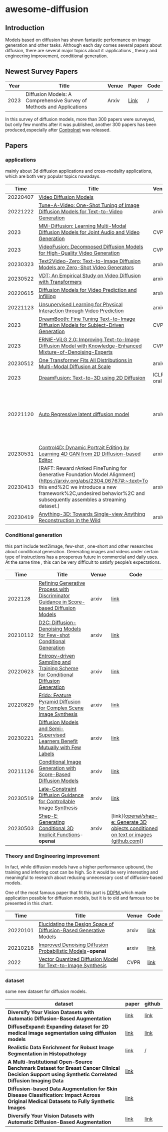# awesome-diffusion





## Introduction

Models based on diffusion has shown fantastic performance on image generation and other tasks. Although each day comes several papers about diffusion, there are several major topics about it :applications , theory and engineering improvement, conditional generation. 



## Newest Survey Papers

| Year | Title                                                        | Venue | Paper                                   | Code |
| ---- | ------------------------------------------------------------ | ----- | --------------------------------------- | ---- |
| 2023 | Diffusion Models: A Comprehensive Survey of Methods and Applications | Arxiv | [Link](https://github.com/YangLing0818) | /    |

In this survey of diffusion models, more than 300 papers were surveyed, but only few months after it was published, another 300 papers has been produced,especially after [Controlnet](https://arxiv.org/abs/2210.09643) was released. 

## Papers

### applications 

mainly about 3d diffusion applications and cross-modality applications, which are both very popular topics nowadays. 

| Time     | Title                                                        | Venue     | Code                                                         |
| -------- | ------------------------------------------------------------ | --------- | ------------------------------------------------------------ |
| 20220407 | [Video Diffusion Models](https://arxiv.org/pdf/2204.03458v2.pdf) |           | [link](https://paperswithcode.com/paper/video-diffusion-models#code) |
| 20221222 | [Tune-A-Video: One-Shot Tuning of Image Diffusion Models for Text-to-Video Generation](https://paperswithcode.com/paper/tune-a-video-one-shot-tuning-of-image) | arxiv     | [link]()                                                     |
| 2023     | [MM-Diffusion: Learning Multi-Modal Diffusion Models for Joint Audio and Video Generation](https://paperswithcode.com/paper/mm-diffusion-learning-multi-modal-diffusion) | CVPR      | [link](https://paperswithcode.com/paper/mm-diffusion-learning-multi-modal-diffusion#code) |
| 2023     | [VideoFusion: Decomposed Diffusion Models for High-Quality Video Generation](https://paperswithcode.com/paper/decomposed-diffusion-models-for-high-quality) | CVPR      | [link](https://paperswithcode.com/paper/decomposed-diffusion-models-for-high-quality#code) |
| 20230323 | [Text2Video-Zero: Text-to-Image Diffusion Models are Zero-Shot Video Generators](https://paperswithcode.com/paper/text2video-zero-text-to-image-diffusion) | arxiv     | [link](https://paperswithcode.com/paper/text2video-zero-text-to-image-diffusion#code) |
| 20230522 | [VDT: An Empirical Study on Video Diffusion with Transformers](https://paperswithcode.com/paper/vdt-an-empirical-study-on-video-diffusion) | arxiv     | [link](https://paperswithcode.com/paper/vdt-an-empirical-study-on-video-diffusion#code) |
| 20220615 | [Diffusion Models for Video Prediction and Infilling](https://paperswithcode.com/paper/diffusion-models-for-video-prediction-and) | arxiv     | [link](https://paperswithcode.com/paper/diffusion-models-for-video-prediction-and#code) |
| 20221123 | [Unsupervised Learning for Physical Interaction through Video Prediction](https://paperswithcode.com/paper/unsupervised-learning-for-physical) | arxiv     | [link](https://paperswithcode.com/paper/unsupervised-learning-for-physical#code) |
| 2023     | [DreamBooth: Fine Tuning Text-to-Image Diffusion Models for Subject-Driven Generation](https://paperswithcode.com/paper/dreambooth-fine-tuning-text-to-image) | CVPR      | [link](https://paperswithcode.com/paper/dreambooth-fine-tuning-text-to-image#code) |
| 2023     | [ERNIE-ViLG 2.0: Improving Text-to-Image Diffusion Model with Knowledge-Enhanced Mixture-of-Denoising-Experts](https://paperswithcode.com/paper/ernie-vilg-2-0-improving-text-to-image) | CVPR      | [link](https://paperswithcode.com/paper/ernie-vilg-2-0-improving-text-to-image#code) |
| 20230512 | [One Transformer Fits All Distributions in Multi-Modal Diffusion at Scale](https://paperswithcode.com/paper/one-transformer-fits-all-distributions-in) | arxiv     | [link]()                                                     |
| 2023     | [DreamFusion: Text-to-3D using 2D Diffusion](https://arxiv.org/abs/2209.14988) | ICLR oral | [link](https://github.com/ashawkey/stable-dreamfusion)       |
| 20221120 | [Auto Regressive latent diffusion model]([arxiv.org/abs/2211.10950](https://arxiv.org/abs/2211.10950)) | arxiv     | [link]([Synthesizing Coherent Story with Auto-Regressive Latent Diffusion Models](https://paperswithcode.com/paper/synthesizing-coherent-story-with-auto)) |
| 20230531 | [Control4D: Dynamic Portrait Editing by Learning 4D GAN from 2D Diffusion-based Editor](https://arxiv.org/abs/2305.20082) | arxiv     | [link](https://arxiv.org/abs/2305.20082)                     |
| 20230413 | [RAFT: Reward rAnked FineTuning for Generative Foundation Model Alignment](https://arxiv.org/abs/2304.06767#:~:text=To this end%2C we introduce a new framework%2C,undesired behavior%2C and subsequently assembles a streaming dataset.) | arxiv     | [link]()                                                     |
| 20230419 | [Anything-3D: Towards Single-view Anything Reconstruction in the Wild](https://paperswithcode.com/paper/anything-3d-towards-single-view-anything) | arxiv     | [link]()                                                     |



### Conditional generation

this part include text2image, few-shot , one-short and other researches about conditional generation. Generating images and videos under certain type of instructions has a prosperous future in commercial and daily uses. At the same time , this can be very difficult to satisfy people’s expectations. 

| Time     | Title                                                        | Venue | Code                                                         |
| -------- | ------------------------------------------------------------ | ----- | ------------------------------------------------------------ |
| 2022128  | [Refining Generative Process with Discriminator Guidance in Score-based Diffusion Models](https://paperswithcode.com/paper/refining-generative-process-with) | arxiv | [link](https://paperswithcode.com/paper/refining-generative-process-with#code) |
| 20210112 | [D2C: Diffusion-Denoising Models for Few-shot Conditional Generation](https://paperswithcode.com/paper/d2c-diffusion-denoising-models-for-few-shot) | arxiv | [link](https://paperswithcode.com/paper/d2c-diffusion-denoising-models-for-few-shot#code) |
| 20220623 | [Entropy-driven Sampling and Training Scheme for Conditional Diffusion Generation](https://paperswithcode.com/paper/entropy-driven-sampling-and-training-scheme) | arxiv | [link](https://paperswithcode.com/paper/entropy-driven-sampling-and-training-scheme#code) |
| 20220829 | [Frido: Feature Pyramid Diffusion for Complex Scene Image Synthesis](https://paperswithcode.com/paper/frido-feature-pyramid-diffusion-for-complex) | arxiv | [link](https://paperswithcode.com/paper/frido-feature-pyramid-diffusion-for-complex#code) |
| 20230221 | [Diffusion Models and Semi-Supervised Learners Benefit Mutually with Few Labels](https://paperswithcode.com/paper/diffusion-models-and-semi-supervised-learners) | arxiv | [link](https://paperswithcode.com/paper/diffusion-models-and-semi-supervised-learners#code) |
| 20211126 | [Conditional Image Generation with Score-Based Diffusion Models](https://paperswithcode.com/paper/conditional-image-generation-with-score-based) | arxiv | [link](https://paperswithcode.com/paper/conditional-image-generation-with-score-based#code) |
| 20230519 | [Late-Constraint Diffusion Guidance for Controllable Image Synthesis](https://paperswithcode.com/paper/late-constraint-diffusion-guidance-for) | arxiv | [link](https://paperswithcode.com/paper/late-constraint-diffusion-guidance-for#code) |
| 20230503 | [Shap-E: Generating Conditional 3D Implicit Functions](https://arxiv.org/abs/2305.02463)-**openai** | arxiv | [link]([openai/shap-e: Generate 3D objects conditioned on text or images (github.com)](https://github.com/openai/shap-e)) |



### Theory and Engineering improvement 

In fact, while diffusion models have a higher performance upbound, the training and inferring cost can be high. So it would be very interesting and meaningful to research about reducing unnecessary cost of diffusion-based models. 

One of the most famous paper that fit this part is [DDPM](https://paperswithcode.com/paper/denoising-diffusion-implicit-models-1),which made application possible for diffusion models, but it is to old and famous too be presented in this chart.  

| Time     | Title                                                        | Venue | Code                                                         |
| -------- | ------------------------------------------------------------ | ----- | ------------------------------------------------------------ |
| 20220101 | [Elucidating the Design Space of Diffusion-Based Generative Models](https://paperswithcode.com/paper/elucidating-the-design-space-of-diffusion) | arxiv | [link](https://paperswithcode.com/paper/singan-learning-a-generative-model-from-a#code) |
| 20210218 | [Improved Denoising Diffusion Probabilistic Models](https://paperswithcode.com/paper/improved-denoising-diffusion-probabilistic-1)-**openai** | arxiv | [link](https://paperswithcode.com/paper/improved-denoising-diffusion-probabilistic-1#code) |
| 2022     | [Vector Quantized Diffusion Model for Text-to-Image Synthesis](https://paperswithcode.com/paper/vector-quantized-diffusion-model-for-text-to) | CVPR  | [link](https://paperswithcode.com/paper/vector-quantized-diffusion-model-for-text-to#code) |



### dataset

some new dataset for diffusion models. 

| dataset                                                      | paper                                      | github                                                       |
| ------------------------------------------------------------ | ------------------------------------------ | ------------------------------------------------------------ |
| **Diversify Your Vision Datasets with Automatic Diffusion-Based Augmentation** | [link](https://github.com/lisadunlap/ALIA) | [link](https://github.com/lisadunlap/ALIA)                   |
| **DiffuseExpand: Expanding dataset for 2D medical image segmentation using diffusion models** | [link](https://arxiv.org/abs/2304.13416)   | [link](https://anonymous.4open.science/r/DiffuseExpand/README.md) |
| **Realistic Data Enrichment for Robust Image Segmentation in Histopathology** | [link](https://arxiv.org/abs/2304.09534)   | /                                                            |
| **A Multi-Institutional Open-Source Benchmark Dataset for Breast Cancer Clinical Decision Support using Synthetic Correlated Diffusion Imaging Data** | [link](https://arxiv.org/abs/2304.05623)   |                                                              |
| **Diffusion-based Data Augmentation for Skin Disease Classification: Impact Across Original Medical Datasets to Fully Synthetic Images** | [link](https://arxiv.org/abs/2301.04802)   |                                                              |
| **Diversify Your Vision Datasets with Automatic Diffusion-Based Augmentation** | [link](https://arxiv.org/abs/2305.16289)   | [link](https://github.com/lisadunlap/ALIA)                   |

